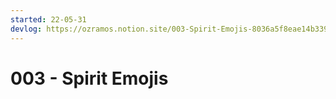 ```yaml
---
started: 22-05-31
devlog: https://ozramos.notion.site/003-Spirit-Emojis-8036a5f8eae14b33967779a80672a170
---
```

# 003 - Spirit Emojis

<Midifungi id="sketch-003" height=600 :layers="['@midifungi/003/bg', '@midifungi/003/shapes', '@midifungi/003/checker', '@midifungi/003/self', '@midifungi/003/squid']" />
